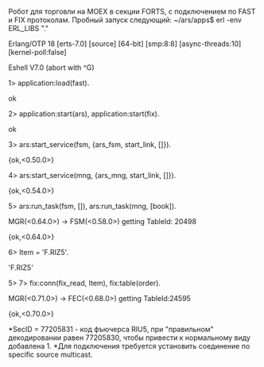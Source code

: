 Робот для торговли на MOEX в секции FORTS, с подключением по FAST и FIX протоколам.
Пробный запуск следующий:
~/ars/apps$ erl -env ERL_LIBS "."

Erlang/OTP 18 [erts-7.0] [source] [64-bit] [smp:8:8] [async-threads:10] [kernel-poll:false]

Eshell V7.0  (abort with ^G)

1> application:load(fast).

ok

2> application:start(ars), application:start(fix).

ok

3> ars:start_service(fsm, {ars_fsm, start_link, []}).

{ok,<0.50.0>}

4> ars:start_service(mng, {ars_mng, start_link, []}).

{ok,<0.54.0>}

5> ars:run_task(fsm, []), ars:run_task(mng, [book]).

MGR(<0.64.0>) -> FSM(<0.58.0>) getting TableId: 20498

{ok,<0.64.0>}

6> Item = 'F.RIZ5'. 

'F.RIZ5'

5> 7> fix:conn(fix_read, Item), fix:table(order). 

MGR(<0.71.0>) -> FEC(<0.68.0>) getting TableId:24595 

{ok,<0.70.0>} 

*SecID = 77205831 - код фъючерса RIU5, при "правильном" декодировании равен 77205830, чтобы привести к нормальному виду добавлена 1.
*Для подключения требуется установить соединение по specific source multicast.
